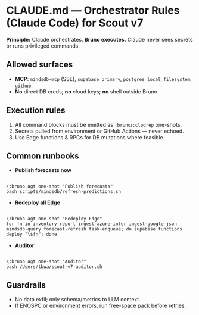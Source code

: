 # CLAUDE.md — Orchestrator Rules (Claude Code) for Scout v7

**Principle:** Claude orchestrates. **Bruno executes.** Claude never sees secrets or runs privileged commands.

## Allowed surfaces
- **MCP**: `mindsdb-mcp` (SSE), `supabase_primary`, `postgres_local`, `filesystem`, `github`.
- **No** direct DB creds; **no** cloud keys; **no** shell outside Bruno.

## Execution rules
1) All command blocks must be emitted as `:bruno`/`:clodrep` one-shots.
2) Secrets pulled from environment or GitHub Actions — never echoed.
3) Use Edge functions & RPCs for DB mutations where feasible.

## Common runbooks
- **Publish forecasts now**
```

\:bruno agt one-shot "Publish forecasts"
bash scripts/mindsdb/refresh-predictions.sh

```
- **Redeploy all Edge**
```

\:bruno agt one-shot "Redeploy Edge"
for fn in inventory-report ingest-azure-infer ingest-google-json mindsdb-query forecast-refresh task-enqueue; do supabase functions deploy "\$fn"; done

```
- **Auditor**
```

\:bruno agt one-shot "Auditor"
bash /Users/tbwa/scout-v7-auditor.sh

```

## Guardrails
- No data exfil; only schema/metrics to LLM context.
- If ENOSPC or environment errors, run free-space pack before retries.
